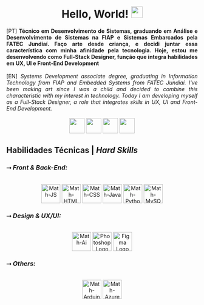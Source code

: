 <div align="center">
  <h1>Hello, World! <img src="https://raw.githubusercontent.com/kaueMarques/kaueMarques/master/hi.gif" height="30px" width="30"> </h1>
</div>

<div align="justify">[PT]<strong> Técnico em Desenvolvimento de Sistemas, graduando em Análise e Desenvolvimento de Sistemas na FIAP e Sistemas Embarcados pela FATEC Jundiaí. Faço arte desde criança, e decidi juntar essa característica com minha afinidade pela tecnologia. Hoje, estou me desenvolvendo como Full-Stack Designer, função que integra habilidades em UX, UI e Front-End Development </strong>
<br><br>
[EN]<em> Systems Development associate degree, graduating in Information Technology from FIAP and Embedded Systems from FATEC Jundiaí. I've been making art since I was a child and decided to combine this characteristic with my interest in technology. Today I am developing myself as a Full-Stack Designer, a role that integrates skills in UX, UI and Front-End Development.</em></div>

<br>

<div align="center"> 
  <a href="https://www.behance.net/matheusari" target="_blank"><img src="https://github.com/matheusari/matheusari.com/assets/114448911/d76a975c-c1ba-42ae-82c7-dc463034c75e" target="_blank" height="40"></a>
    <a href="https://www.linkedin.com/in/matheusari" target="_blank"><img src="https://github.com/matheusari/matheusari.com/assets/114448911/3c8b32bf-da7b-46e7-97ad-2cc1cc0b2640" target="_blank" height="40"></a>
    <a href = "mailto:contato@matheusari.com"><img src="https://github.com/matheusari/matheusari.com/assets/114448911/4794ecc5-63ec-4dcb-98f7-9765afc16a60" target="_blank" height="40"></a>
    <a href="https://wa.me/5511975420249" target="_blank"><img src="https://github.com/matheusari/matheusari.com/assets/114448911/0af3bfd8-a648-4e47-8962-16d57d5f031d" target="_blank" height="40"></a>
</div>

<h2 align="left">Habilidades Técnicas | <em>Hard Skills</em></h3>

<h3 align="left">⭢<em> Front & Back-End:</em></h3>

<div align="center" valign="top"><br>
  <img align="center" alt="Math-JS" height="50" src="https://cdn.jsdelivr.net/gh/devicons/devicon/icons/javascript/javascript-original.svg">
   <img align="center" alt="Math-HTML" height="50" src="https://cdn.jsdelivr.net/gh/devicons/devicon/icons/html5/html5-original.svg">
  <img align="center" alt="Math-CSS" height="50" src="https://cdn.jsdelivr.net/gh/devicons/devicon/icons/css3/css3-original.svg">
  <img align="center" alt="Math-Java" height="50" src="https://cdn.jsdelivr.net/gh/devicons/devicon/icons/java/java-original-wordmark.svg">
    <img align="center" alt="Math-Python" height="50" src="https://cdn.jsdelivr.net/gh/devicons/devicon/icons/python/python-original.svg">
  <img align="center" alt="Math-MySQL" height="50" src="https://cdn.jsdelivr.net/gh/devicons/devicon/icons/mysql/mysql-original-wordmark.svg">
</div>

<h3 align="left">⭢<em> Design & UX/UI:</em></h3>

<div align="center" valign="top"><br>
    <img align="center" alt="Math-Ai" height="50" src="https://cdn.jsdelivr.net/gh/devicons/devicon/icons/illustrator/illustrator-plain.svg">
  <img align="center" alt="Photoshop Logo" height="50" src="https://cdn.jsdelivr.net/gh/devicons/devicon@latest/icons/photoshop/photoshop-original.svg">
    <img align="center" alt="Figma Logo" height="50" src="https://cdn.jsdelivr.net/gh/devicons/devicon@latest/icons/figma/figma-original.svg">
</div>

<h3 align="left">⭢<em> Others:</em></h3>

<div align="center" valign="top"><br>
  <img align="center" alt="Math-Arduino" height="50" src="https://cdn.jsdelivr.net/gh/devicons/devicon/icons/arduino/arduino-original-wordmark.svg">
  <img align="center" alt="Math-Azure" height="50" src="https://cdn.jsdelivr.net/gh/devicons/devicon/icons/azure/azure-original.svg">
</div>

<br>
